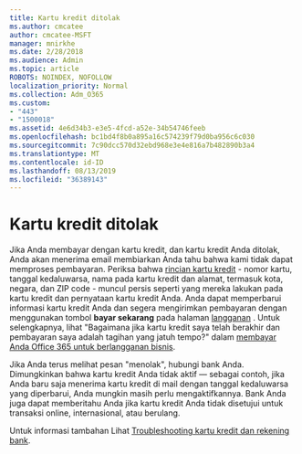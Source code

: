 ```yaml
---
title: Kartu kredit ditolak
ms.author: cmcatee
author: cmcatee-MSFT
manager: mnirkhe
ms.date: 2/28/2018
ms.audience: Admin
ms.topic: article
ROBOTS: NOINDEX, NOFOLLOW
localization_priority: Normal
ms.collection: Adm_O365
ms.custom:
- "443"
- "1500018"
ms.assetid: 4e6d34b3-e3e5-4fcd-a52e-34b54746feeb
ms.openlocfilehash: bc1bd4f8b0a895a16c574239f79d0ba956c6c030
ms.sourcegitcommit: 7c90dcc570d32ebd968e3e4e816a7b482890b3a4
ms.translationtype: MT
ms.contentlocale: id-ID
ms.lasthandoff: 08/13/2019
ms.locfileid: "36389143"
---
```

# <a name="declined-credit-card"></a>Kartu kredit ditolak

Jika Anda membayar dengan kartu kredit, dan kartu kredit Anda ditolak, Anda akan menerima email membiarkan Anda tahu bahwa kami tidak dapat memproses pembayaran. Periksa bahwa [rincian kartu kredit](https://go.microsoft.com/fwlink/p/?linkid=842054) - nomor kartu, tanggal kedaluwarsa, nama pada kartu kredit dan alamat, termasuk kota, negara, dan ZIP code - muncul persis seperti yang mereka lakukan pada kartu kredit dan pernyataan kartu kredit Anda. Anda dapat memperbarui informasi kartu kredit Anda dan segera mengirimkan pembayaran dengan menggunakan tombol **bayar sekarang** pada halaman [langganan](https://go.microsoft.com/fwlink/p/?linkid=842054) . Untuk selengkapnya, lihat "Bagaimana jika kartu kredit saya telah berakhir dan pembayaran saya adalah tagihan yang jatuh tempo?" dalam [membayar Anda Office 365 untuk berlangganan bisnis](https://docs.microsoft.com/en-us/office365/admin/subscriptions-and-billing/pay-for-your-subscription#what-if-my-credit-card-was-declined-and-my-payment-is-past-due).
  
Jika Anda terus melihat pesan "menolak", hubungi bank Anda. Dimungkinkan bahwa kartu kredit Anda tidak aktif — sebagai contoh, jika Anda baru saja menerima kartu kredit di mail dengan tanggal kedaluwarsa yang diperbarui, Anda mungkin masih perlu mengaktifkannya. Bank Anda juga dapat memberitahu Anda jika kartu kredit Anda tidak disetujui untuk transaksi online, internasional, atau berulang.
  
Untuk informasi tambahan Lihat [Troubleshooting kartu kredit dan rekening bank](https://docs.microsoft.com/en-us/office365/admin/subscriptions-and-billing/add-update-or-remove-credit-card-or-bank-account#troubleshooting-credit-cards-and-bank-accounts).
